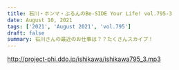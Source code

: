 ```yaml
---
title: 石川・ホンマ・ぶるんのBe-SIDE Your Life! vol.795-3
date: August 10, 2021
tags: ['2021', 'August 2021', 'vol.795']
draft: false
summary: 石川さんの最近のお仕事は？？たくさんスカイプ！
---
```


http://project-phi.ddo.jp/ishikawa/ishikawa795_3.mp3